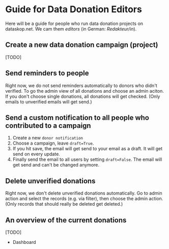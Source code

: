 # Guide for Data Donation Editors

Here will be a guide for people who run data donation projects on dataskop.net. We cam them _editors_ (in German: _Redakteur/in_).

## Create a new data donation campaign (project)

[TODO]

## Send reminders to people

Right now, we do not send reminders automatically to donors who didn't verified.
To go the admin view of all donations and choose an admin aciton.
If you don't choose single donations, all donations will get checked. (Only emails to unverified emails will get send.)

## Send a custom notification to all people who contributed to a campaign

1. Create a new `donor notification`
2. Choose a campaign, leave `draft=True`.
3. If you hit save, the email will get send to your email as a draft. It will get send on every update.
4. Finally send the email to all users by setting `draft=False`. The email will get send and can't be changed anymore.

## Delete unverified donations

Right now, we don't delete unverified donations automatically.
Go to admin action and select the records (e.g. via filter), then choose the admin action. (Only records that should really be deleted get deleted.)

## An overview of the current donations

[TODO]

- Dashboard
